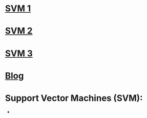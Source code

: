 # [SVM 1](https://www.youtube.com/watch?v=efR1C6CvhmE)
# [SVM 2](https://www.youtube.com/watch?v=Toet3EiSFcM)
# [SVM 3](https://www.youtube.com/watch?v=Qc5IyLW_hns)
# [Blog](https://www.analyticsvidhya.com/blog/2017/09/understaing-support-vector-machine-example-code/)

# Support Vector Machines (SVM):
- 

